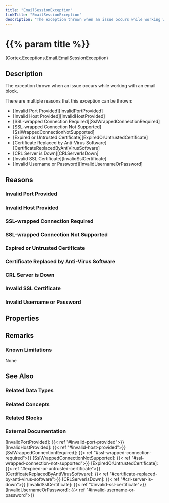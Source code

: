 ```yaml
---
title: "EmailSessionException"
linkTitle: "EmailSessionException"
description: "The exception thrown when an issue occurs while working with an email block."
---
```


# {{% param title %}}

<p class="namespace">(Cortex.Exceptions.Email.EmailSessionException)</p>

## Description

The exception thrown when an issue occurs while working with an email block.

There are multiple reasons that this exception can be thrown:

* [Invalid Port Provided][InvalidPortProvided]
* [Invalid Host Provided][InvalidHostProvided]
* [SSL-wrapped Connection Required][SslWrappedConnectionRequired]
* [SSL-wrapped Connection Not Supported][SslWrappedConnectionNotSupported]
* [Expired or Untrusted Certificate][ExpiredOrUntrustedCertificate]
* [Certificate Replaced by Anti-Virus Software][CertificateReplacedByAntiVirusSoftware]
* [CRL Server is Down][CRLServerIsDown]
* [Invalid SSL Certificate][InvalidSslCertificate]
* [Invalid Username or Password][InvalidUsernameOrPassword]

## Reasons

### Invalid Port Provided

### Invalid Host Provided

### SSL-wrapped Connection Required

### SSL-wrapped Connection Not Supported

### Expired or Untrusted Certificate

### Certificate Replaced by Anti-Virus Software

### CRL Server is Down

### Invalid SSL Certificate

### Invalid Username or Password

## Properties

## Remarks

### Known Limitations

None

## See Also

### Related Data Types

### Related Concepts

### Related Blocks

### External Documentation

[InvalidPortProvided]: {{< ref "#invalid-port-provided">}}
[InvalidHostProvided]: {{< ref "#invalid-host-provided">}}
[SslWrappedConnectionRequired]: {{< ref "#ssl-wrapped-connection-required">}}
[SslWrappedConnectionNotSupported]: {{< ref "#ssl-wrapped-connection-not-supported">}}
[ExpiredOrUntrustedCertificate]: {{< ref "#expired-or-untrusted-certificate">}}
[CertificateReplacedByAntiVirusSoftware]: {{< ref "#certificate-replaced-by-anti-virus-software">}}
[CRLServerIsDown]: {{< ref "#crl-server-is-down">}}
[InvalidSslCertificate]: {{< ref "#invalid-ssl-certificate">}}
[InvalidUsernameOrPassword]: {{< ref "#invalid-username-or-password">}}
